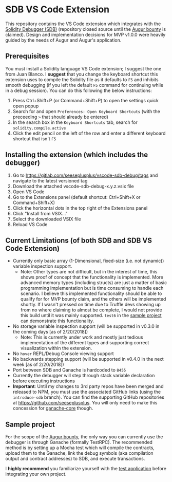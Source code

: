 # SDB VS Code Extension
This repository contains the VS Code extension which integrates with the [Solidity Debugger (SDB)](https://gitlab.com/seeseplusplus/solidity-debugger) (repository closed source until the [Augur bounty](https://github.com/AugurProject/augur-bounties#-bounty-2-portable-solidity-debugger) is claimed). Design and implementation decisions for MVP v1.0.0 were heavily guided by the needs of Augur and Augur's application.

## Prerequisites
You must install a Solidity language VS Code extension; I suggest the one from Juan Blanco. I **suggest** that you change the keyboard shortcut this extension uses to compile the Solidity file as it defaults to `F5` and inhibits smooth debugging (if you left the default `F5` command for continuing while in a debug session). You can do this following the below instructions:
1. Press Ctrl+Shift+P (or Command+Shift+P) to open the settings quick open popup
1. Search for and open `Preferences: Open Keyboard Shortcuts` (with the preceeding `>` that should already be entered)
1. In the search box in the `Keyboard Shortcuts` tab, search for `solidity.compile.active`
1. Click the edit pencil on the left of the row and enter a different keyboard shortcut that isn't `F5`

## Installing the extension (which includes the debugger)
1. Go to https://gitlab.com/seeseplusplus/vscode-sdb-debug/tags and navigate to the latest versioned tag
1. Download the attached vscode-sdb-debug-x.y.z.vsix file
1. Open VS Code
1. Go to the Extensions panel (default shortcut: Ctrl+Shift+X or Command+Shift+X)
1. Click the horizontal dots in the top right of the Extensions panel
1. Click "Install from VSIX..."
1. Select the downloaded VSIX file
1. Reload VS Code

## Current Limitations (of both SDB and SDB VS Code Extension)
- Currently only basic array (1-Dimensional, fixed-size (i.e. not dynamic)) variable inspection support.
    - Note: Other types are not difficult, but in the interest of time, this shows proof of concept that the functionality is implemented. More advanced memory types (including structs) are just a matter of basic programming implementation but is time consuming to handle each scenario. I believe this implemented functionality should be able to qualify for for MVP bounty claim, and the others will be implemented shortly. If I wasn't pressed on time due to Truffle devs showing up from no where claiming to almost be complete, I would not provide this build until it was mainly supported. `test6` in the [sample project](https://gitlab.com/seeseplusplus/sdb-sample) can demonstrate this functionality.
- No storage variable inspection support (will be supported in v0.3.0 in the coming days [as of 2/20/2018])
    - Note: This is currently under work and mostly just tedious implementation of the different types and supporting correct visualization within the extension.
- No `hover` REPL/Debug Console viewing support
- No backwards stepping support (will be supported in v0.4.0 in the next week [as of 2/20/2018])
- Port between SDB and Ganache is hardcoded to `8455`
- Currently the debugger will step through stack variable declaration before executing instructions
- **Important**: Until my changes to 3rd party repos have been merged and released to NPM, you must use the associated GitHub links (using the `introduce-sdb` branch). You can find the supporting GitHub repositories at https://github.com/seeseplusplus. You will only need to make this concession for [ganache-core](https://gitlab.com/seeseplusplus/vscode-sdb-debug/blob/master/package.json#L35) though.

## Sample project
For the scope of the [Augur bounty](https://github.com/AugurProject/augur-bounties#-bounty-2-portable-solidity-debugger), the only way you can currently use the debugger is through Ganache (formally TestRPC). The recommended method is by setting up a Mocha test which will compile the contracts, upload them to the Ganache, link the debug symbols (aka compilation output and contract addresses) to SDB, and execute transactions.

I **highly recommend** you familiarize yourself with the [test application](https://gitlab.com/seeseplusplus/sdb-sample) before integrating your own project.
